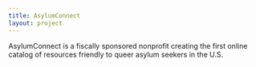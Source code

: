```yaml
---
title: AsylumConnect
layout: project
---
```

AsylumConnect is a fiscally sponsored nonprofit creating the first online catalog of resources friendly to queer asylum seekers in the U.S.

